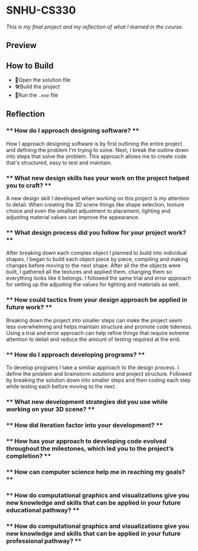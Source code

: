 # SNHU-CS330
*This is my final project and my reflection of what I learned in the course.*

## Preview

## How to Build
- 📂Open the solution file
- 🛠️Build the project
- 🏃Run the `.exe` file

## Reflection
### ** How do I approach designing software? **
How I approach designing software is by first outlining the entire project and defining the problem I'm trying to solve. Next, I break the outline down into steps that solve the problem. This approach allows me to create code that's structured, easy to test and maintain.

### ** What new design skills has your work on the project helped you to craft? **
A new design skill I developed when working on this project is my attention to detail. When creating the 3D scene things like shape selection, texture choice and even the smallest adjustment to placement, lighting and adjusting material values can improve the appearance.

### ** What design process did you follow for your project work? **
After breaking down each complex object I planned to build into individual shapes, I began to build each object piece by piece, compiling and making changes before moving to the next shape. After all the the objects were built, I gathered all the textures and applied them, changing them so everything looks like it belongs. I followed the same trial and error approach for setting up the adjusting the values for lighting and materials as well. 

### ** How could tactics from your design approach be applied in future work? **
Breaking down the project into smaller steps can make the project seem less overwhelming and helps maintain structure and promote code tideness. Using a trial and error approach can help refine things that require extreme attention to detail and reduce the amount of testing required at the end.

### ** How do I approach developing programs? **
To develop programs I take a similiar approach to the design process. I define the problem and brainstorm solutions and project structure. Followed by breaking the solution down into smaller steps and then coding each step while testing each before moving to the next.

### ** What new development strategies did you use while working on your 3D scene? **
### ** How did iteration factor into your development? **
### ** How has your approach to developing code evolved throughout the milestones, which led you to the project’s completion? **

### ** How can computer science help me in reaching my goals? **
### ** How do computational graphics and visualizations give you new knowledge and skills that can be applied in your future educational pathway? **
### ** How do computational graphics and visualizations give you new knowledge and skills that can be applied in your future professional pathway? **

